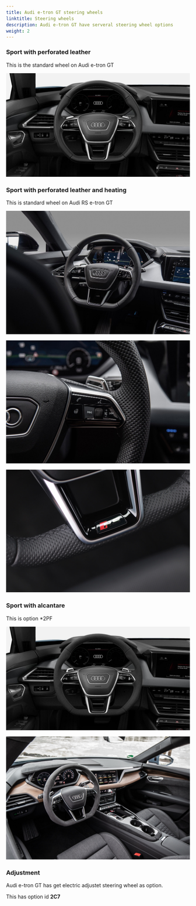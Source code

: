 ```yaml
---
title: Audi e-tron GT steering wheels
linktitle: Steering wheels
description: Audi e-tron GT have serveral steering wheel options
weight: 2
---
```


### Sport with perforated leather

This is the standard wheel on Audi e-tron GT

![Sport with perforated leather](wheel_1XW_1.jpg "Sport with flatt bottom with perforated leather option 1XW ")

### Sport with perforated leather and heating

This is standard wheel on Audi RS e-tron GT

![Sport w/heating](wheel_1XP_1.jpg "Sport with flatt bottom with perforated leather and heating option 1XP ")

![Sport w/heating](wheel_1XP_2.jpg "Sport with flatt bottom with perforated leather and heating option 1XP ")

![Sport w/heating](wheel_1XP_3.jpg "On Audi RS e-tron GT you get an RS badge on wheel")

### Sport with alcantare

This is option *2PF

![Sport w/heating](wheel_2PF_1.jpg "Sport with flatt bottom with Alcantara option  2PF ")

![Sport w/heating](wheel_2PF_2.jpg "Sport with flatt bottom with Alcantara option 2PF ")

### Adjustment

Audi e-tron GT has get electric adjustet steering wheel as option.

This has option id **2C7**
